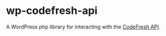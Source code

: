 # wp-codefresh-api
A WordPress php library for interacting with the [CodeFresh API](https://g.codefresh.io/api/).
